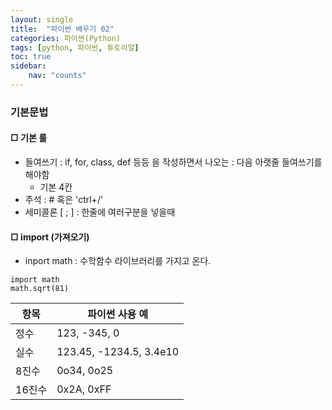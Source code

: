 ```yaml
---
layout: single
title:  "파이썬 배우기 02"
categories: 파이썬(Python)
tags: [python, 파이썬, 튜토리얼]
toc: true
sidebar:
    nav: "counts"
---
```


### 기본문법

#### □ 기본 룰

- 들여쓰기 : if, for, class, def 등등 을 작성하면서 나오는 : 다음 아랫줄 들여쓰기를 해야함
  - 기본 4칸
- 주석 : # 혹은 'ctrl+/'
- 세미콜론 [ ; ] : 한줄에 여러구분을 넣을때

#### □ import (가져오기)
- inport math : 수학함수 라이브러리를 가지고 온다.
```
import math
math.sqrt(81)
```
|항목  |  파이썬 사용 예 |
|---|----|
|정수   |  123, -345, 0 |
|실수   |  123.45, -1234.5, 3.4e10 |
|8진수  |  0o34, 0o25 |
|16진수 |  0x2A, 0xFF |

